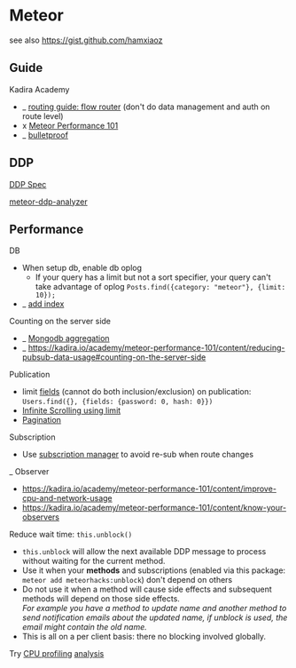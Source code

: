 # Meteor

see also https://gist.github.com/hamxiaoz

## Guide
Kadira Academy
- _ [routing guide: flow router](https://kadira.io/academy/meteor-routing-guide) (don't do data management and auth on route level)
- x [Meteor Performance 101](https://kadira.io/academy/meteor-performance-101)
- _ [bulletproof](https://bulletproofmeteor.com/)

## DDP
[DDP Spec](https://github.com/meteor/meteor/blob/devel/packages/ddp/DDP.md)

[meteor-ddp-analyzer](https://github.com/arunoda/meteor-ddp-analyzer)

## Performance

DB
- When setup db, enable db oplog   
    - If your query has a limit but not a sort specifier, your query can't take advantage of oplog
`Posts.find({category: "meteor"}, {limit: 10});`
- _ [add index](https://kadira.io/academy/meteor-performance-101/content/make-your-app-faster#learn-indexing)

Counting on the server side
- _ [Mongodb aggregation](https://kadira.io/academy/meteor-performance-101/content/make-your-app-faster#do-server-side-aggregations)
- _ https://kadira.io/academy/meteor-performance-101/content/reducing-pubsub-data-usage#counting-on-the-server-side

Publication
- limit [fields](http://docs.meteor.com/#/full/fieldspecifiers) (cannot do both inclusion/exclusion) on publication:
`Users.find({}, {fields: {password: 0, hash: 0}})` 
- [Infinite Scrolling using limit](http://www.meteorpedia.com/read/Infinite_Scrolling)
- [Pagination](https://www.discovermeteor.com/blog/pagination-problems-meteor/)

Subscription
- Use [subscription manager](https://github.com/kadirahq/subs-manager) to avoid re-sub when route changes

_ Observer
- https://kadira.io/academy/meteor-performance-101/content/improve-cpu-and-network-usage
- https://kadira.io/academy/meteor-performance-101/content/know-your-observers

Reduce wait time: `this.unblock()`
- `this.unblock` will allow the next available DDP message to process without waiting for the current method. 
- Use it when your **methods** and subscriptions (enabled via this package: `meteor add meteorhacks:unblock`) don't depend on others
- Do not use it when a method will cause side effects and subsequent methods will depend on those side effects.    
_For example you have a method to update name and another method to send notification emails about the updated name, if unblock is used, the email might contain the old name._
- This is all on a per client basis: there no blocking involved globally.


Try [CPU profiling](https://kadira.io/academy/meteor-performance-101/content/meteor-cpu-profiling) [analysis](https://kadira.io/academy/meteor-performance-101/content/analyze-meteor-cpu-profile)


